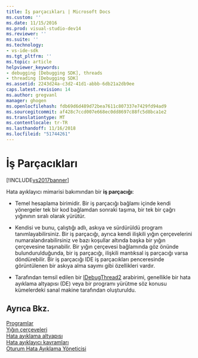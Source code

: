 ```yaml
---
title: İş parçacıkları | Microsoft Docs
ms.custom: ''
ms.date: 11/15/2016
ms.prod: visual-studio-dev14
ms.reviewer: ''
ms.suite: ''
ms.technology:
- vs-ide-sdk
ms.tgt_pltfrm: ''
ms.topic: article
helpviewer_keywords:
- debugging [Debugging SDK], threads
- threading [Debugging SDK]
ms.assetid: 2243d24a-c3d2-41d1-abbb-6db21a2db9ee
caps.latest.revision: 14
ms.author: gregvanl
manager: ghogen
ms.openlocfilehash: fdb69d6d489d72bea7611c807337e7429fd94ad9
ms.sourcegitcommit: af428c7ccd007e668ec0dd8697c88fc5d8bca1e2
ms.translationtype: MT
ms.contentlocale: tr-TR
ms.lasthandoff: 11/16/2018
ms.locfileid: "51744261"
---
```

# <a name="threads"></a>İş Parçacıkları
[!INCLUDE[vs2017banner](../../includes/vs2017banner.md)]

Hata ayıklayıcı mimarisi bakımından bir **iş parçacığı**:  
  
-   Temel hesaplama birimidir. Bir iş parçacığı bağlamı içinde kendi yönergeler tek bir kod bağlamdan sonraki taşıma, bir tek bir çağrı yığınının sıralı olarak yürütür.  
  
-   Kendisi ve bunu, çalıştığı adlı, askıya ve sürdürüldü program tanımlayabilirsiniz. Bir iş parçacığı, ayrıca kendi ilişkili yığın çerçevelerini numaralandırabilirsiniz ve bazı koşullar altında başka bir yığın çerçevesine taşınabilir. Bir yığın çerçevesi bağlamında göz önünde bulundurulduğunda, bir iş parçacığı, ilişkili mantıksal iş parçacığı varsa döndürebilir. Bir iş parçacığı IDE iş parçacıkları penceresinde görüntülenen bir askıya alma sayımı gibi özellikleri vardır.  
  
-   Tarafından temsil edilen bir [IDebugThread2](../../extensibility/debugger/reference/idebugthread2.md) arabirimi, genellikle bir hata ayıklama altyapısı (DE) veya bir programı yürütme söz konusu kümelerdeki sanal makine tarafından oluşturuldu.  
  
## <a name="see-also"></a>Ayrıca Bkz.  
 [Programlar](../../extensibility/debugger/programs.md)   
 [Yığın çerçeveleri](../../extensibility/debugger/stack-frames.md)   
 [Hata ayıklama altyapısı](../../extensibility/debugger/debug-engine.md)   
 [Hata ayıklayıcı kavramları](../../extensibility/debugger/debugger-concepts.md)   
 [Oturum Hata Ayıklama Yöneticisi](../../extensibility/debugger/session-debug-manager.md)

